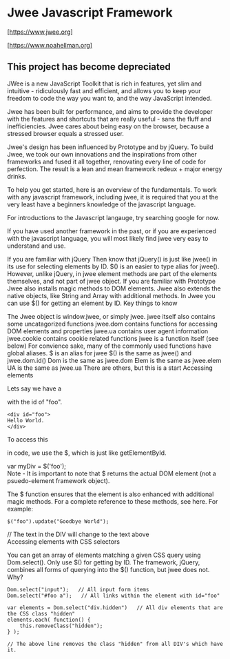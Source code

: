 # Jwee Javascript Framework

[https://www.jwee.org]

[https://www.noahellman.org]

## This project has become depreciated

JWee is a new JavaScript Toolkit that is rich in features, yet slim and intuitive - ridiculously fast and efficient, and allows you to keep your freedom to code the way you want to, and the way JavaScript intended.

Jwee has been built for performance, and aims to provide the developer with the features and shortcuts that are really useful - sans the fluff and inefficiencies. Jwee cares about being easy on the browser, because a stressed browser equals a stressed user.

Jwee's design has been influenced by Prototype and by jQuery. To build Jwee, we took our own innovations and the inspirations from other frameworks and fused it all together, renovating every line of code for perfection. The result is a lean and mean framework redeux + major energy drinks.


To help you get started, here is an overview of the fundamentals. To work with any javascript framework, including jwee, it is required that you at the very least have a beginners knowledge of the javascript language.

For introductions to the Javascript langauge, try searching google for now.

If you have used another framework in the past, or if you are experienced with the javascript language, you will most likely find jwee very easy to understand and use.

If you are familiar with jQuery
Then know that jQuery() is just like jwee() in its use for selecting elements by ID. $() is an easier to type alias for jwee().
However, unlike jQuery, in jwee element methods are part of the elements themselves, and not part of jwee object.
If you are familiar with Prototype
Jwee also installs magic methods to DOM elements.
Jwee also extends the native objects, like String and Array with additional methods.
In Jwee you can use $() for getting an element by ID.
Key things to know

The Jwee object is window.jwee, or simply jwee.
jwee itself also contains some uncatagorized functions
jwee.dom contains functions for accessing DOM elements and properties
jwee.ua contains user agent information
jwee.cookie contains cookie related functions
jwee is a function itself (see below)
For convience sake, many of the commonly used functions have global aliases.
$ is an alias for jwee
$() is the same as jwee() and jwee.dom.id()
Dom is the same as jwee.dom
Elem is the same as jwee.elem
UA is the same as jwee.ua
There are others, but this is a start
Accessing elements

Lets say we have a <DIV> with the id of "foo".
```
<div id="foo">  
Hello World.  
</div>  
```
To access this <DIV> in code, we use the $, which is just like getElementById.

var myDiv = $('foo');  
Note - It is important to note that $ returns the actual DOM element (not a psuedo-element framework object).

The $ function ensures that the element is also enhanced with additional magic methods. For a complete reference to these methods, see here. For example:
```
$("foo").update("Goodbye World"); 
```
// The text in the DIV will change to the text above  
Accessing elements with CSS selectors

You can get an array of elements matching a given CSS query using Dom.select(). Only use $() for getting by ID. The framework, jQuery, combines all forms of querying into the $() function, but jwee does not.  Why?

```
Dom.select("input");   // All input form items  
Dom.select("#foo a");   // All links within the element with id="foo"  
  
var elements = Dom.select("div.hidden")   // All div elements that are the CSS class "hidden"  
elements.each( function() {  
    this.removeClass("hidden");   
} );  
  
// The above line removes the class "hidden" from all DIV's which have it.  

```
